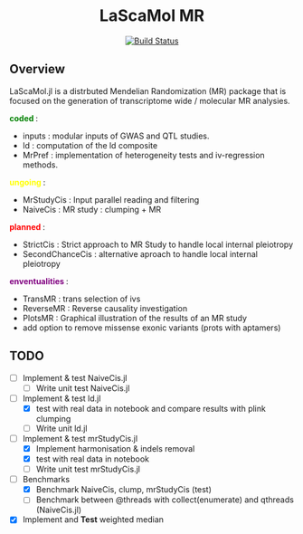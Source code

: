 <div align="center">

# LaScaMol MR

[![Build Status](https://github.com/SamuelMathieu-code/MrPainter.jl/actions/workflows/CI.yml/badge.svg?branch=main)](https://github.com/SamuelMathieu-code/MrPainter.jl/actions/workflows/CI.yml?query=branch%3Amain)

</div>

## Overview

LaScaMol.jl is a distrbuted Mendelian Randomization (MR) package that is focused on the generation of transcriptome wide / molecular MR analysies.

<span style="color:green">
<b>coded </b>
</span> :

- inputs : modular inputs of GWAS and QTL studies.
- ld : computation of the ld composite
- MrPref : implementation of heterogeneity tests and iv-regression methods.

<span style="color:yellow">
<b>ungoing </b>
</span> :

- MrStudyCis : Input parallel reading and filtering
- NaiveCis : MR study : clumping + MR

<span style="color:red">
<b>planned </b>
</span> :

- StrictCis : Strict approach to MR Study to handle local internal pleiotropy
- SecondChanceCis : alternative aproach to handle local internal pleiotropy

<span style="color:purple">
<b>enventualities </b>
</span> :

- TransMR : trans selection of ivs
- ReverseMR : Reverse causality investigation
- PlotsMR : Graphical illustration of the results of an MR study
- add option to remove missense exonic variants (prots with aptamers)

## TODO

- [ ] Implement & test NaiveCis.jl
    - [ ] Write unit test NaiveCis.jl
- [ ] Implement & test ld.jl
    - [x] test with real data in notebook and compare results with plink clumping
    - [ ] Write unit ld.jl
- [ ] Implement & test mrStudyCis.jl
    - [x] Implement harmonisation & indels removal
    - [x] test with real data in notebook
    - [ ] Write unit test mrStudyCis.jl
- [ ] Benchmarks
    - [x] Benchmark NaiveCis, clump, mrStudyCis (test)
    - [ ] Benchmark between @threads with collect(enumerate) and qthreads (NaiveCis.jl)
- [x] Implement and **Test** weighted median
